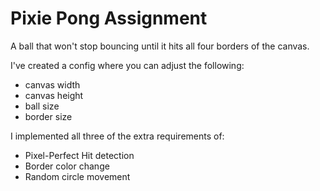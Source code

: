 # Pixie Pong Assignment

A ball that won't stop bouncing until it hits all four borders of the canvas.

I've created a config where you can adjust the following:
- canvas width
- canvas height
- ball size
- border size

I implemented all three of the extra requirements of:
- Pixel-Perfect Hit detection
- Border color change
- Random circle movement